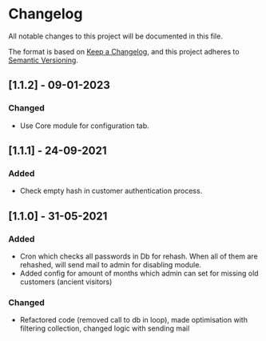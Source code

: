 # Changelog
All notable changes to this project will be documented in this file.

The format is based on [Keep a Changelog](https://keepachangelog.com/en/1.0.0/),
and this project adheres to [Semantic Versioning](https://semver.org/spec/v2.0.0.html).


## [1.1.2] - 09-01-2023
### Changed
- Use Core module for configuration tab.

## [1.1.1] - 24-09-2021
### Added
- Check empty hash in customer authentication process.

## [1.1.0] - 31-05-2021
### Added
- Cron which checks all passwords in Db for rehash. When all of them are rehashed, will send mail to admin for disabling module.
- Added config for amount of months which admin can set for missing old customers (ancient visitors)

### Changed
- Refactored code (removed call to db in loop), made optimisation with filtering collection, changed logic with sending mail
